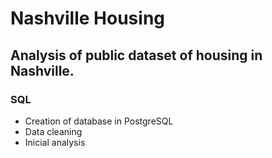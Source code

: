 # Nashville Housing

## Analysis of public dataset of housing in Nashville.

### SQL
- Creation of database in PostgreSQL
- Data cleaning
- Inicial analysis

